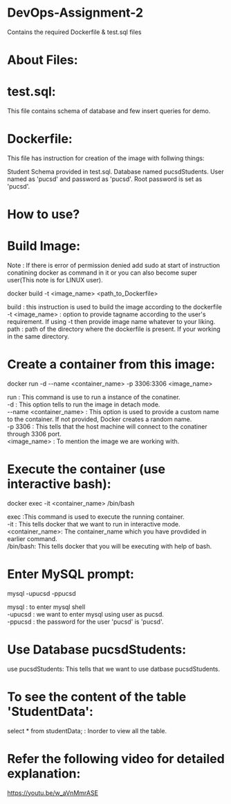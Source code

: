 # DevOps-Assignment-2
Contains the required Dockerfile &amp; test.sql files

# About Files:
# test.sql:
This file contains schema of database and few insert queries for demo.

# Dockerfile:
This file has instruction for creation of the image with follwing things:

Student Schema provided in test.sql.
Database named pucsdStudents.
User named as 'pucsd' and password as 'pucsd'.
Root password is set as 'pucsd'.

# How to use?
# Build Image:
Note : If there is error of permission denied add sudo at start of instruction conatining docker as command in it or you can also become super user(This note is for LINUX user).

docker build -t <image_name> <path_to_Dockerfile>

build : this instruction is used to build the image according to the dockerfile\
-t <image_name> : option to provide tagname according to the user's requirement. If using -t then provide image name whatever to your liking.\
path : path of the directory where the dockerfile is present. If your working in the same directory.

# Create a container from this image:
docker run -d --name <container_name> -p 3306:3306 <image_name>

run : This command is use to run a instance of the conatiner.\
-d : This option tells to run the image in detach mode.\
--name <container_name> : This option is used to provide a custom name to the container. If not provided, Docker creates a random name.\
-p 3306 : This tells that the host machine will connect to the conatiner through 3306 port.\
<image_name> : To mention the image we are working with.

# Execute the container (use interactive bash):
docker exec -it <container_name> /bin/bash

exec :This command is used to execute the running container.\
-it : This tells docker that we want to run in interactive mode.\
<container_name>: The container_name which you have provdided in earlier command.\
/bin/bash: This tells docker that you will be executing with help of bash.

# Enter MySQL prompt:
mysql -upucsd -ppucsd

mysql : to enter mysql shell\
-upucsd : we want to enter mysql using user as pucsd.\
-ppucsd : the password for the user 'pucsd' is 'pucsd'.

# Use Database pucsdStudents:
use pucsdStudents: This tells that we want to use datbase pucsdStudents.

# To see the content of the table 'StudentData':
select * from studentData; : Inorder to view all the table.

# Refer the following video for detailed explanation:
https://youtu.be/w_aVnMmrASE
